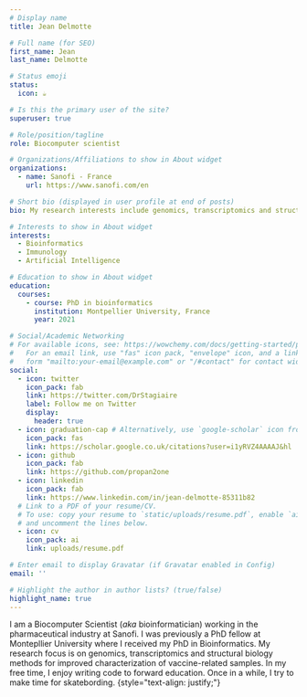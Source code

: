 ```yaml
---
# Display name
title: Jean Delmotte

# Full name (for SEO)
first_name: Jean
last_name: Delmotte

# Status emoji
status:
  icon: ☕️

# Is this the primary user of the site?
superuser: true

# Role/position/tagline
role: Biocomputer scientist

# Organizations/Affiliations to show in About widget
organizations:
  - name: Sanofi - France
    url: https://www.sanofi.com/en

# Short bio (displayed in user profile at end of posts)
bio: My research interests include genomics, transcriptomics and structural biology methods for improved characterization of vaccine-related samples.

# Interests to show in About widget
interests:
  - Bioinformatics
  - Immunology
  - Artificial Intelligence

# Education to show in About widget
education:
  courses:
    - course: PhD in bioinformatics
      institution: Montpellier University, France
      year: 2021

# Social/Academic Networking
# For available icons, see: https://wowchemy.com/docs/getting-started/page-builder/#icons
#   For an email link, use "fas" icon pack, "envelope" icon, and a link in the
#   form "mailto:your-email@example.com" or "/#contact" for contact widget.
social:
  - icon: twitter
    icon_pack: fab
    link: https://twitter.com/DrStagiaire
    label: Follow me on Twitter
    display:
      header: true
  - icon: graduation-cap # Alternatively, use `google-scholar` icon from `ai` icon pack
    icon_pack: fas
    link: https://scholar.google.co.uk/citations?user=i1yRVZ4AAAAJ&hl
  - icon: github
    icon_pack: fab
    link: https://github.com/propan2one
  - icon: linkedin
    icon_pack: fab
    link: https://www.linkedin.com/in/jean-delmotte-85311b82
  # Link to a PDF of your resume/CV.
  # To use: copy your resume to `static/uploads/resume.pdf`, enable `ai` icons in `params.yaml`,
  # and uncomment the lines below.
  - icon: cv
    icon_pack: ai
    link: uploads/resume.pdf

# Enter email to display Gravatar (if Gravatar enabled in Config)
email: ''

# Highlight the author in author lists? (true/false)
highlight_name: true
---
```


I am a Biocomputer Scientist (*aka* bioinformatician) working in the pharmaceutical industry at Sanofi. I was previously a PhD fellow at Montepllier University where I received my PhD in Bioinformatics. My research focus is on genomics, transcriptomics and structural biology methods for improved characterization of vaccine-related samples. In my free time, I enjoy writing code to forward education. Once in a while, I try to make time for skatebording.
{style="text-align: justify;"}
